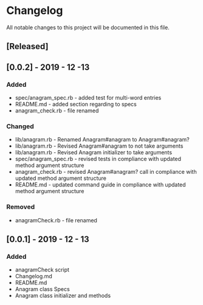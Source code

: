 # Changelog
All notable changes to this project will be documented in this file.


## [Released]

## [0.0.2] - 2019 - 12 -13
### Added
- spec/anagram_spec.rb - added test for multi-word entries
- README.md - added section regarding to specs
- anagram_check.rb - file renamed

### Changed
- lib/anagram.rb - Renamed Anagram#anagram to Anagram#anagram?
- lib/anagram.rb - Revised Anagram#anagram to not take arguments
- lib/anagram.rb - Revised Anagram initializer to take arguments
- spec/anagram_spec.rb - revised tests in compliance with updated method argument structure
- anagram_check.rb - revised Anagram#anagram? call in compliance with updated method argument structure
- README.md - updated command guide in compliance with updated method argument structure
### Removed
- anagramCheck.rb - file renamed

## [0.0.1] - 2019 - 12 - 13
### Added
- anagramCheck script
- Changelog.md
- README.md
- Anagram class Specs
- Anagram class initializer and methods

